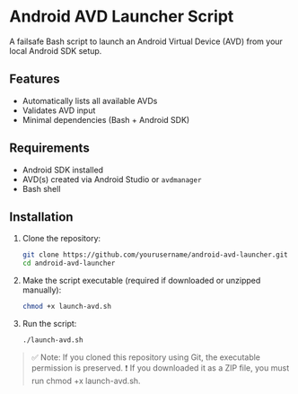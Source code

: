 # Android AVD Launcher Script

A failsafe Bash script to launch an Android Virtual Device (AVD) from your local Android SDK setup.

## Features

- Automatically lists all available AVDs
- Validates AVD input
- Minimal dependencies (Bash + Android SDK)

## Requirements

- Android SDK installed
- AVD(s) created via Android Studio or `avdmanager`
- Bash shell

## Installation

1. Clone the repository:
   ```bash
   git clone https://github.com/yourusername/android-avd-launcher.git
   cd android-avd-launcher
   ```
2. Make the script executable (required if downloaded or unzipped manually):
   ```bash
   chmod +x launch-avd.sh
   ```
3. Run the script:
   ```bash
   ./launch-avd.sh
   ```

>✅ Note: If you cloned this repository using Git, the executable permission is preserved.
>❗ If you downloaded it as a ZIP file, you must run chmod +x launch-avd.sh.